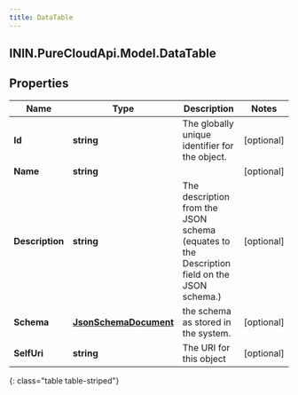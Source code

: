 ```yaml
---
title: DataTable
---
```

## ININ.PureCloudApi.Model.DataTable

## Properties

|Name | Type | Description | Notes|
|------------ | ------------- | ------------- | -------------|
| **Id** | **string** | The globally unique identifier for the object. | [optional] |
| **Name** | **string** |  | [optional] |
| **Description** | **string** | The description from the JSON schema (equates to the Description field on the JSON schema.) | [optional] |
| **Schema** | [**JsonSchemaDocument**](JsonSchemaDocument.html) | the schema as stored in the system. | [optional] |
| **SelfUri** | **string** | The URI for this object | [optional] |
{: class="table table-striped"}



